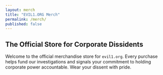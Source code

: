 ```yaml
---
layout: merch
title: "EVIL1.ORG Merch"
permalink: /merch/
published: false
---
```


## The Official Store for Corporate Dissidents

Welcome to the official merchandise store for `evil1.org`. Every purchase helps fund our investigations and signals your commitment to holding corporate power accountable. Wear your dissent with pride.
